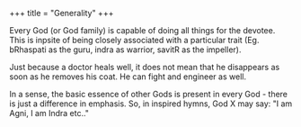 +++
title = "Generality"
+++

Every God (or God family) is capable of doing all things for the devotee. This is inpsite of being closely associated with a particular trait (Eg. bRhaspati as the guru, indra as warrior, savitR as the impeller).

Just because a doctor heals well, it does not mean that he disappears as soon as he removes his coat. He can fight and engineer as well.

In a sense, the basic essence of other Gods is present in every God - there is just a difference in emphasis. So, in inspired hymns, God X may say: "I am Agni, I am Indra etc.."

